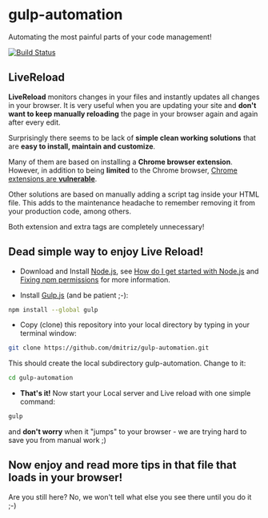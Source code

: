 # gulp-automation
Automating the most painful parts of your code management!

[![Build
Status](https://travis-ci.org/dmitriz/gulp-automation.svg?branch=master)](https://travis-ci.org/dmitriz/gulp-automation)

## LiveReload
**LiveReload** monitors changes in your files and instantly updates all changes in your browser. It is very useful when you are updating your site and **don't want to keep manually reloading** the page in your browser again and again after every edit.

Surprisingly there seems to be lack of **simple clean working solutions** that are **easy to install, maintain and customize**. 

Many of them are based on installing a **Chrome browser extension**. However, in addition to being **limited** to the Chrome browser, [Chrome extensions are **vulnerable**](http://www.techrepublic.com/blog/it-security/chrome-extensions-are-vulnerable-advantage-bad-guys/).

Other solutions are based on manually adding a script tag inside your HTML file. This adds to the maintenance headache to remember removing it from your production code, among others.

Both extension and extra tags are completely unnecessary!

## Dead simple way to enjoy Live Reload!

- Download and Install [Node.js](https://nodejs.org/download/), see [How do I get started with Node.js](http://stackoverflow.com/questions/2353818/how-do-i-get-started-with-node-js) and [Fixing npm permissions](https://docs.npmjs.com/getting-started/fixing-npm-permissions) for more information.

- Install [Gulp.js](http://gulpjs.com/) (and be patient ;-):
```sh
npm install --global gulp
```

- Copy (clone) this repository into your local directory by typing in your terminal window:
```sh
git clone https://github.com/dmitriz/gulp-automation.git
```
This should create the local subdirectory gulp-automation. Change to it:
```sh
cd gulp-automation
```

- **That's it!** Now start your Local server and Live reload with one simple command:
```sh
gulp
```
and **don't worry** when it "jumps" to your browser - we are trying hard to save you from manual work ;)

## Now enjoy and read more tips in that file that loads in your browser!

Are you still here? No, we won't tell what else you see there until you do it ;-)

